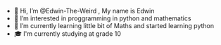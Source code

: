 - 👋 Hi, I’m @Edwin-The-Weird , My name is Edwin
- 👀 I’m interested in proggramming in python and mathematics
- 🌱 I’m currently learning little bit of Maths and started learning python
- 🎓 I'm currently studying at grade 10
